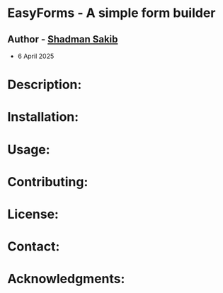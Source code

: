 # EasyForms - A simple form builder

## Author - [Shadman Sakib](https://github.com/shadmansakib22)

- 6 April 2025

# Description:

# Installation:

# Usage:

# Contributing:

# License:

# Contact:

# Acknowledgments:
